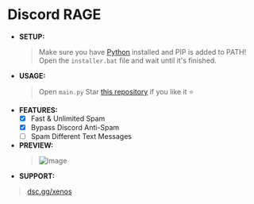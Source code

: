 # Discord RAGE
- **SETUP:**
  > Make sure you have [Python](https://www.python.org/downloads) installed and PIP is added to PATH!
  > Open the ```installer.bat``` file and wait until it's finished.
- **USAGE:**
  > Open ```main.py```
  > Star [this repository](https://github.com/Alphalius/Discord-RAGE) if you like it ⭐
- **FEATURES:**
   - [x]  Fast & Unlimited Spam
   - [x]  Bypass Discord Anti-Spam
   - [ ]  Spam Different Text Messages
- **PREVIEW:**
  > ![image](https://user-images.githubusercontent.com/80674770/144217277-a8dfd2c9-400a-4e47-a2b1-aced859ffd2b.gif)
- **SUPPORT:**
> [dsc.gg/xenos](https://dsc.gg/xenos)
